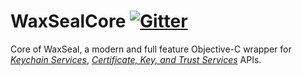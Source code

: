 WaxSealCore [![Gitter](https://badges.gitter.im/Join%20Chat.svg)](https://gitter.im/TongG/WaxSealCore?utm_source=badge&utm_medium=badge&utm_campaign=pr-badge&utm_content=badge)
===========

Core of WaxSeal, a modern and full feature Objective-C wrapper for [*Keychain Services*](https://developer.apple.com/library/mac/documentation/Security/Reference/keychainservices/index.html), [*Certificate, Key, and Trust Services*](https://developer.apple.com/library/mac/documentation/Security/Conceptual/CertKeyTrustProgGuide/01introduction/introduction.html) APIs.
